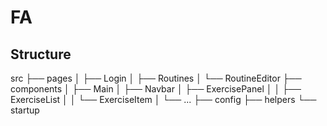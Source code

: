 # FA

## Structure

src
├── pages
│   ├── Login
│   ├── Routines
│   └── RoutineEditor
├── components
│   ├── Main
│   ├── Navbar
│   ├── ExercisePanel
│   │   ├── ExerciseList
│   │   └──  ExerciseItem
│   └── ...
├── config
├── helpers
└── startup

